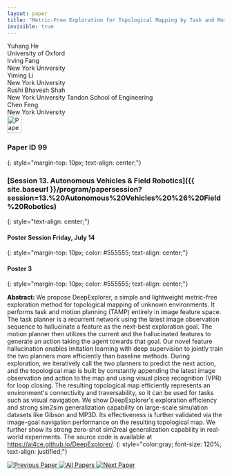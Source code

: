 ```yaml
---
layout: paper
title: "Metric-Free Exploration for Topological Mapping by Task and Motion Imitation in Feature Space"
invisible: true
---
```

<div class="paper-authors">
<div class="paper-author-box">
    <div class="paper-author-name">Yuhang He</div>
    <div class="paper-author-uni">University of Oxford</div>
</div>
<div class="paper-author-box">
    <div class="paper-author-name">Irving Fang</div>
    <div class="paper-author-uni">New York University</div>
</div>
<div class="paper-author-box">
    <div class="paper-author-name">Yiming Li</div>
    <div class="paper-author-uni">New York University</div>
</div>
<div class="paper-author-box">
    <div class="paper-author-name">Rushi Bhavesh Shah</div>
    <div class="paper-author-uni">New York University Tandon School of Engineering</div>
</div>
<div class="paper-author-box">
    <div class="paper-author-name">Chen Feng</div>
    <div class="paper-author-uni">New York University</div>
</div>

</div><div class="paper-pdf">
<div> <a href="http://www.roboticsproceedings.org/rss19/p099.pdf"><img src="{{ site.baseurl }}/images/paper_link.png" alt="Paper Website" width = "33"  height = "40"/></a> </div>
</div>

### Paper ID 99
{: style="margin-top: 10px; text-align: center;"}

### [Session 13. Autonomous Vehicles & Field Robotics]({{ site.baseurl }}/program/papersession?session=13.%20Autonomous%20Vehicles%20%26%20Field%20Robotics)
{: style="text-align: center;"}

#### Poster Session Friday, July 14
{: style="margin-top: 10px; color: #555555; text-align: center;"}

#### Poster 3
{: style="margin-top: 10px; color: #555555; text-align: center;"}

<b style="color: black;">Abstract: </b>We propose DeepExplorer, a simple and lightweight metric-free exploration method for topological mapping of unknown environments. It performs task and motion planning (TAMP) entirely in image feature space. The task planner is a recurrent network using the latest image observation sequence to hallucinate a feature as the next-best exploration goal. The motion planner then utilizes the current and the hallucinated features to generate an action taking the agent towards that goal.  Our novel feature hallucination enables imitation learning with deep supervision to jointly train the two planners more efficiently than baseline methods. During exploration, we iteratively call the two planners to predict the next action, and the topological map is built by constantly appending the latest image observation and action to the map and using visual place recognition (VPR) for loop closing. 
The resulting topological map efficiently represents an environment's connectivity and traversability, so it can be used for tasks such as visual navigation. We show DeepExplorer's exploration efficiency and strong sim2sim generalization capability on large-scale simulation datasets like Gibson and MP3D. Its effectiveness is further validated via the image-goal navigation performance on the resulting topological map. We further show its strong zero-shot sim2real generalization capability in real-world experiments. The source code is available at https://ai4ce.github.io/DeepExplorer/.
{: style="color:gray; font-size: 120%; text-align: justified;"}


<div class="paper-menu">
<a href="{{ site.baseurl }}/program/papers/098/"> <img src="{{ site.baseurl }}/images/previous_paper_icon.png" alt="Previous Paper" title="Previous Paper"/> </a>
<a href="{{ site.baseurl }}/program/papers"><img src="{{ site.baseurl }}/images/overview_icon.png" alt="All Papers" title="All Papers"/> </a>
<a href="{{ site.baseurl }}/program/papers/100/"> <img src="{{ site.baseurl }}/images/next_paper_icon.png" alt="Next Paper" title="Next Paper"/> </a>

</div>
